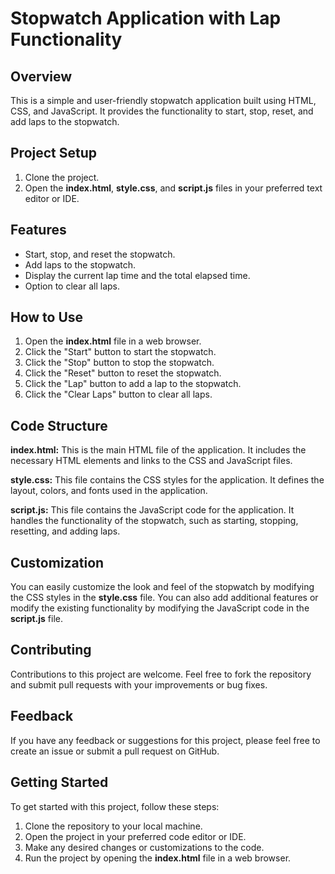 # Stopwatch Application with Lap Functionality

## Overview

This is a simple and user-friendly stopwatch application built using HTML, CSS, and JavaScript. It provides the functionality to start, stop, reset, and add laps to the stopwatch.

## Project Setup

1. Clone the project.
2. Open the **index.html**, **style.css**, and **script.js** files in your preferred text editor or IDE.

## Features

- Start, stop, and reset the stopwatch.
- Add laps to the stopwatch.
- Display the current lap time and the total elapsed time.
- Option to clear all laps.

## How to Use

1. Open the **index.html** file in a web browser.
2. Click the "Start" button to start the stopwatch.
3. Click the "Stop" button to stop the stopwatch.
4. Click the "Reset" button to reset the stopwatch.
5. Click the "Lap" button to add a lap to the stopwatch.
6. Click the "Clear Laps" button to clear all laps.

## Code Structure

**index.html:** This is the main HTML file of the application. It includes the necessary HTML elements and links to the CSS and JavaScript files.

**style.css:** This file contains the CSS styles for the application. It defines the layout, colors, and fonts used in the application.

**script.js:** This file contains the JavaScript code for the application. It handles the functionality of the stopwatch, such as starting, stopping, resetting, and adding laps.

## Customization

You can easily customize the look and feel of the stopwatch by modifying the CSS styles in the **style.css** file. You can also add additional features or modify the existing functionality by modifying the JavaScript code in the **script.js** file.

## Contributing

Contributions to this project are welcome. Feel free to fork the repository and submit pull requests with your improvements or bug fixes.

## Feedback

If you have any feedback or suggestions for this project, please feel free to create an issue or submit a pull request on GitHub.

## Getting Started

To get started with this project, follow these steps:

1. Clone the repository to your local machine.
2. Open the project in your preferred code editor or IDE.
3. Make any desired changes or customizations to the code.
4. Run the project by opening the **index.html** file in a web browser.
